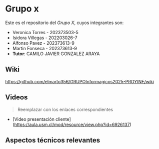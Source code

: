 # Grupo x

Este es el repositorio del *Grupo X*, cuyos integrantes son:

* Veronica Torres - 202373503-5
* Isidora Villegas - 202203026-7
* Alfonso Pavez - 202373613-9
* Martin Fonseca - 202373613-9
* **Tutor**: CAMILO JAVIER GONZALEZ ARAYA

## Wiki

https://github.com/elmarto356/GRUPOInformagicos2025-PROYINF/wiki

## Videos

> Reemplazar con los enlaces correspondientes

* [Video presentación cliente] (https://aula.usm.cl/mod/resource/view.php?id=6926137)

## Aspectos técnicos relevantes


